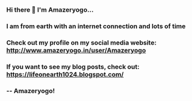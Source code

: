 ### Hi there 👋  I'm Amazeryogo...
### I am from earth with an internet connection and lots of time
### Check out my profile on my social media website: http://www.amazeryogo.in/user/Amazeryogo
### If you want to see my blog posts, check out: https://lifeonearth1024.blogspot.com/
### -- Amazeryogo!

